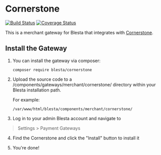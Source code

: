 # Cornerstone

[![Build Status](https://travis-ci.org/blesta/gateway-cornerstone.svg?branch=master)](https://travis-ci.org/blesta/gateway-cornerstone) [![Coverage Status](https://coveralls.io/repos/github/blesta/gateway-cornerstone/badge.svg?branch=master)](https://coveralls.io/github/blesta/gateway-cornerstone?branch=master)

This is a merchant gateway for Blesta that integrates with [Cornerstone](https://cornerstonepaymentsystems.com).

## Install the Gateway

1. You can install the gateway via composer:

    ```
    composer require blesta/cornerstone
    ```

2. Upload the source code to a /components/gateways/merchant/cornerstone/ directory within
your Blesta installation path.

    For example:

    ```
    /var/www/html/blesta/components/merchant/cornerstone/
    ```

3. Log in to your admin Blesta account and navigate to
> Settings > Payment Gateways

4. Find the Cornerstone and click the "Install" button to install it

5. You're done!
